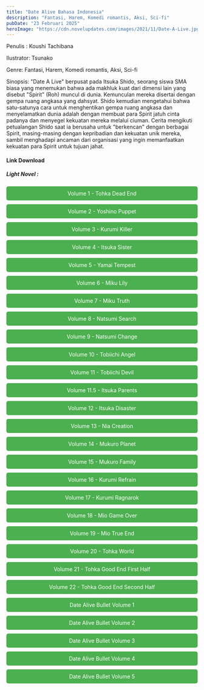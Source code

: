 ```yaml
---
title: "Date Alive Bahasa Indonesia"
description: "Fantasi, Harem, Komedi romantis, Aksi, Sci-fi"
pubDate: "23 Februari 2025"
heroImage: "https://cdn.novelupdates.com/images/2021/11/Date-A-Live.jpg"
---
```


Penulis : Koushi Tachibana
   
Ilustrator: Tsunako
   
Genre: Fantasi, Harem, Komedi romantis, Aksi, Sci-fi
   
Sinopsis: "Date A Live" berpusat pada Itsuka Shido, seorang siswa SMA biasa yang menemukan bahwa ada makhluk kuat dari dimensi lain yang disebut "Spirit" (Roh) muncul di dunia. Kemunculan mereka disertai dengan gempa ruang angkasa yang dahsyat. Shido kemudian mengetahui bahwa satu-satunya cara untuk menghentikan gempa ruang angkasa dan menyelamatkan dunia adalah dengan membuat para Spirit jatuh cinta padanya dan menyegel kekuatan mereka melalui ciuman. Cerita mengikuti petualangan Shido saat ia berusaha untuk "berkencan" dengan berbagai Spirit, masing-masing dengan kepribadian dan kekuatan unik mereka, sambil menghadapi ancaman dari organisasi yang ingin memanfaatkan kekuatan para Spirit untuk tujuan jahat.
#### Link Download 
<!DOCTYPE html>
<html>
<head>
    <title>Download Date A Bullet</title>
    <style>
        .download-button {
            display: block;
            margin: 10px 0;
            padding: 10px 20px;
            background-color: #4CAF50;
            color: white;
            text-align: center;
            text-decoration: none;
            border: none;
            border-radius: 5px;
        }
    </style>
</head>
<body>
   <H5>Light Novel :</H5>
    <a href="https://gawr-index.floral.workers.dev/0:/LN%2520&%2520WN/LN%2520&%2520WN%2520Jepang%2520P1/Date%2520alive/DAL%2520Vol.%252001%2520-%2520Tohka%2520Dead%2520End%2520-%2520%5BKaneki%2520LN%5D%2520CSNovel.Blogspot.com.pdf" class="download-button" download>Volume 1 - Tohka Dead End</a>
    <a href="https://gawr-index.floral.workers.dev/0:/LN%2520&%2520WN/LN%2520&%2520WN%2520Jepang%2520P1/Date%2520alive/DAL%2520Vol.%252002%2520-%2520Yoshino%2520Puppet%2520-%2520%5BKaneki%2520LN%5D%2520CSNovel.Blogspot.com.pdf" class="download-button" download>Volume 2 - Yoshino Puppet</a>
    <a href="https://gawr-index.floral.workers.dev/0:/LN%20&%20WN/LN%20&%20WN%20Jepang%20P1/Date%20alive/DAL%20Vol.%2003%20-%20Kurumi%20Killer%20-%20%5BKaneki%20LN%5D%20CSNovel.Blogspot.com.pdf" class="download-button" download>Volume 3 - Kurumi Killer</a>
    <a href="https://gawr-index.floral.workers.dev/0:/LN%2520&%2520WN/LN%2520&%2520WN%2520Jepang%2520P1/Date%2520alive/DAL%2520Vol.%252004%2520-%2520Itsuka%2520Sister%2520-%2520%5BKaneki%2520LN%5D%2520CSNovel.Blogspot.com.pdf" class="download-button" download>Volume 4 - Itsuka Sister</a>
    <a href="https://gawr-index.floral.workers.dev/0:/LN%2520&%2520WN/LN%2520&%2520WN%2520Jepang%2520P1/Date%2520alive/DAL%2520Vol.%252005%2520-%2520Yamai%2520Tempest%2520-%2520%5BPDF%2520Gak%2520tau%2520Siapa%5D%2520CSNovel.Blogspot.com.pdf.pdf" class="download-button" download>Volume 5 - Yamai Tempest</a>
    <a href="https://gawr-index.floral.workers.dev/0:/LN%20&%20WN/LN%20&%20WN%20Jepang%20P1/Date%20alive/DAL%20Vol.%2006%20-%20Miku%20Lily%20-%20CSNovel.Blogspot.com.pdf" class="download-button" download>Volume 6 - Miku Lily</a>
    <a href="https://gawr-index.floral.workers.dev/0:/LN%2520&%2520WN/LN%2520&%2520WN%2520Jepang%2520P1/Date%2520alive/DAL%2520Vol.%252007%2520-%2520Miku%2520Truth%2520-%2520%5BPDF%2520Gak%2520tau%2520Siapa%5D%2520CSNovel.Blogspot.com.pdf.pdf" class="download-button" download>Volume 7 - Miku Truth</a>
    <a href="https://gawr-index.floral.workers.dev/0:/LN%20&%20WN/LN%20&%20WN%20Jepang%20P1/Date%20alive/DAL%20Vol.%208%20-%20Natsumi%20Search%20-%20CSNovel.Blogspot.Com.pdf" class="download-button" download>Volume 8 - Natsumi Search</a>
    <a href="https://gawr-index.floral.workers.dev/0:/LN%20&%20WN/LN%20&%20WN%20Jepang%20P1/Date%20alive/DAL%20Vol.%209%20-%20Natsumi%20Change%20-%20CSNovel.Blogspot.Com.pdf" class="download-button" download>Volume 9 - Natsumi Change</a>
    <a href="https://gawr-index.floral.workers.dev/0:/LN%20&%20WN/LN%20&%20WN%20Jepang%20P1/Date%20alive/DAL%20Vol.%2010%20-%20Tobiichi%20Angel%20-%20CSNovel.Blogspot.com.pdf" class="download-button" download>Volume 10 - Tobiichi Angel</a>
    <a href="https://gawr-index.floral.workers.dev/0:/LN%20&%20WN/LN%20&%20WN%20Jepang%20P1/Date%20alive/DAL%20Vol.%2011%20-%20Tobiichi%20Devil%20-%20CSNovel.Blogspot.com.pdf" class="download-button" download>Volume 11 - Tobiichi Devil</a>
    <a href="https://gawr-index.floral.workers.dev/0:/LN%20&%20WN/LN%20&%20WN%20Jepang%20P1/Date%20alive/DAL%20Vol.%2011.5%20-%20Itsuka%20Parents%20-%20CSNovel.Blogspot.com.pdf" class="download-button" download>Volume 11.5 - Itsuka Parents</a>
    <a href="https://gawr-index.floral.workers.dev/0:/LN%20&%20WN/LN%20&%20WN%20Jepang%20P1/Date%20alive/DAL%20Vol.%2012%20-%20Itsuka%20Disaster%20-%20CSNovel.Blogspot.com.pdf" class="download-button" download>Volume 12 - Itsuka Disaster</a>
    <a href="https://gawr-index.floral.workers.dev/0:/LN%20&%20WN/LN%20&%20WN%20Jepang%20P1/Date%20alive/DAL%20Vol.%2013%20-%20Nia%20Creation%20-%20CSNovel.Blogspot.com.pdf" class="download-button" download>Volume 13 - Nia Creation</a>
        <a href="https://gawr-index.floral.workers.dev/0:/LN%20&%20WN/LN%20&%20WN%20Jepang%20P1/Date%20alive/DAL%20Vol.%2014%20-%20Mukuro%20Planet%20-%20CSNovel.Blogspot.com.pdf" class="download-button" download>Volume 14 - Mukuro Planet</a>
    <a href="https://gawr-index.floral.workers.dev/0:/LN%20&%20WN/LN%20&%20WN%20Jepang%20P1/Date%20alive/DAL%20Vol.%2015%20-%20Mukuro%20Family%20-%20CSNovel.Blogspot.com.pdf" class="download-button" download>Volume 15 - Mukuro Family</a>
    <a href="https://gawr-index.floral.workers.dev/0:/LN%20&%20WN/LN%20&%20WN%20Jepang%20P1/Date%20alive/DAL%20Vol.%2016%20-%20Kurumi%20Refrain%20-%20CSNovel.Blogspot.com.pdf" class="download-button" download>Volume 16 - Kurumi Refrain</a>
    <a href="https://gawr-index.floral.workers.dev/0:/LN%20&%20WN/LN%20&%20WN%20Jepang%20P1/Date%20alive/DAL%20Vol.%2017%20-%20Kurumi%20Ragnarok%20-%20CSNovel.Blogspot.com.pdf" class="download-button" download>Volume 17 - Kurumi Ragnarok</a>
    <a href="https://gawr-index.floral.workers.dev/0:/LN%20&%20WN/LN%20&%20WN%20Jepang%20P1/Date%20alive/DAL%20Vol.%2018%20-%20Mio%20Game%20Over%20-%20CSNovel.Blogspot.com.pdf" class="download-button" download>Volume 18 - Mio Game Over</a>
    <a href="https://gawr-index.floral.workers.dev/0:/LN%20&%20WN/LN%20&%20WN%20Jepang%20P1/Date%20alive/DAL%20Vol.%2019%20-%20Mio%20True%20End%20-%20CSNovel.Blogspot.com.pdf" class="download-button" download>Volume 19 - Mio True End</a>
    <a href="https://gawr-index.floral.workers.dev/0:/LN%20&%20WN/LN%20&%20WN%20Jepang%20P1/Date%20alive/DAL%20Vol.%2020%20-%20Tohka%20World%20-%20By%20KANEKI%20LN%20-%20CSNovel.Blogspot.com.pdf" class="download-button" download>Volume 20 - Tohka World</a>
    <a href="https://gawr-index.floral.workers.dev/0:/LN%2520&%2520WN/LN%2520&%2520WN%2520Jepang%2520P1/Date%2520alive/DAL%2520Vol.%252021%2520-%2520Tohka%2520Good%2520End%2520First%2520Half%2520-%2520%5BKaneki%2520LN%5D%2520CSNovel.Blogspot.com.pdf" class="download-button" download>Volume 21 - Tohka Good End First Half</a>
    <a href="https://gawr-index.floral.workers.dev/0:/LN%2520&%2520WN/LN%2520&%2520WN%2520Jepang%2520P1/Date%2520alive/DAL%2520Vol.%252022%2520-%2520Tohka%2520Good%2520End%2520Second%2520Half%2520-%2520%5BKaneki%2520LN%5D%2520CSNovel.Blogspot.com.pdf" class="download-button" download>Volume 22 - Tohka Good End Second Half</a>
 <a href="https://gawr-index.floral.workers.dev/0:/LN%20&%20WN/LN%20&%20WN%20Jepang%20P1/Date%20alive/LN%20Date%20A%20Bullet%20Vol.01.pdf" class="download-button" download>Date Alive Bullet Volume 1</a>
    <a href="https://gawr-index.floral.workers.dev/0:/LN%20&%20WN/LN%20&%20WN%20Jepang%20P1/Date%20alive/LN%20Date%20A%20Bullet%20Vol.02.pdf" class="download-button" download>Date Alive Bullet Volume 2</a>
    <a href="https://gawr-index.floral.workers.dev/0:/LN%20&%20WN/LN%20&%20WN%20Jepang%20P1/Date%20alive/LN%20Date%20A%20Bullet%20Vol.03.pdf" class="download-button" download>Date Alive Bullet Volume 3</a>
    <a href="https://gawr-index.floral.workers.dev/0:/LN%20&%20WN/LN%20&%20WN%20Jepang%20P1/Date%20alive/LN%20Date%20A%20Bullet%20Vol.04.pdf" class="download-button" download>Date Alive Bullet Volume 4</a>
    <a href="https://gawr-index.floral.workers.dev/0:/LN%20&%20WN/LN%20&%20WN%20Jepang%20P1/Date%20alive/LN%20Date%20A%20Bullet%20Vol.05.pdf" class="download-button" download>Date Alive Bullet Volume 5</a>
</body>
</html>

